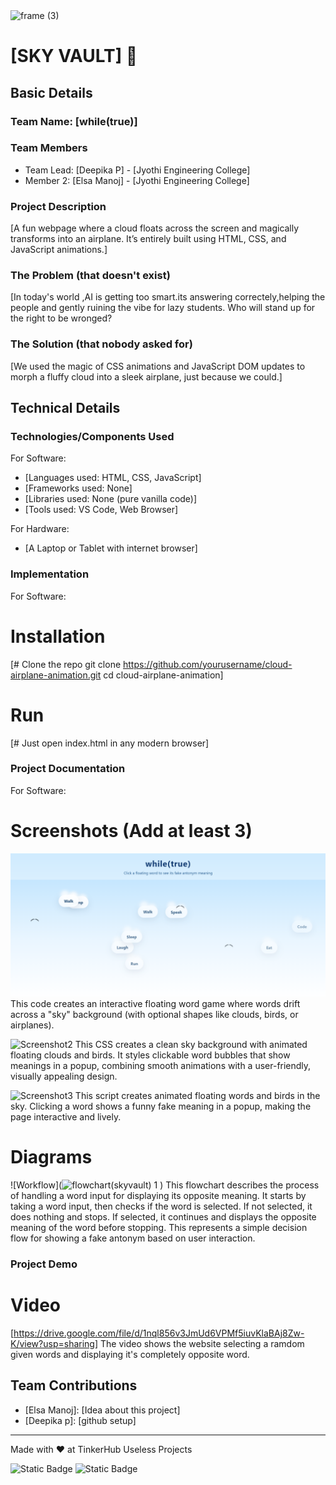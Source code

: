 <img width="3188" height="1202" alt="frame (3)" src="https://github.com/user-attachments/assets/517ad8e9-ad22-457d-9538-a9e62d137cd7" />


# [SKY VAULT] 🎯


## Basic Details
### Team Name: [while(true)]


### Team Members
- Team Lead: [Deepika P] - [Jyothi Engineering College]
- Member 2: [Elsa Manoj] - [Jyothi Engineering College]

### Project Description
[A fun webpage where a cloud floats across the screen and magically transforms into an airplane.
It’s entirely built using HTML, CSS, and JavaScript animations.]

### The Problem (that doesn't exist)
[In today's world ,AI is getting too smart.its answering correctely,helping the people and gently ruining the vibe for lazy students. Who will stand up for the right to be wronged?

### The Solution (that nobody asked for)
[We used the magic of CSS animations and JavaScript DOM updates to morph a fluffy cloud into a sleek airplane, just because we could.]

## Technical Details
### Technologies/Components Used
For Software:
- [Languages used: HTML, CSS, JavaScript]
- [Frameworks used: None]
- [Libraries used: None (pure vanilla code)]
- [Tools used: VS Code, Web Browser]

For Hardware:
- [A Laptop or Tablet with internet browser]

### Implementation
For Software:
# Installation
[# Clone the repo
git clone https://github.com/yourusername/cloud-airplane-animation.git
cd cloud-airplane-animation]

# Run
[# Just open index.html in any modern browser]

### Project Documentation
For Software:

# Screenshots (Add at least 3)
![Screenshot1](https://github.com/Deepika-P06/useless_project_temp/blob/main/ss1.png)
This code creates an interactive floating word game where words drift across a "sky" background (with optional shapes like clouds, birds, or airplanes).

![Screenshot2]()
This CSS creates a clean sky background with animated floating clouds and birds. It styles clickable word bubbles that show meanings in a popup, combining smooth animations with a user-friendly, visually appealing design.


![Screenshot3]()
This script creates animated floating words and birds in the sky. Clicking a word shows a funny fake meaning in a popup, making the page interactive and lively.


# Diagrams
![Workflow](![flowchart(skyvault) 1](https://github.com/user-attachments/assets/ffe5b84c-ef69-487a-81b3-23e38f14bf77)
)
This flowchart describes the process of handling a word input for displaying its opposite meaning. It starts by taking a word input, then checks if the word is selected. If not selected, it does nothing and stops. If selected, it continues and displays the opposite meaning of the word before stopping. This represents a simple decision flow for showing a fake antonym based on user interaction.





### Project Demo
# Video
[https://drive.google.com/file/d/1nql856v3JmUd6VPMf5iuvKlaBAj8Zw-K/view?usp=sharing]
The video shows the website selecting a ramdom given words and displaying it's completely opposite word.

## Team Contributions
- [Elsa Manoj]: [Idea about this project]
- [Deepika p]: [github setup]

---
Made with ❤️ at TinkerHub Useless Projects 

![Static Badge](https://img.shields.io/badge/TinkerHub-24?color=%23000000&link=https%3A%2F%2Fwww.tinkerhub.org%2F)
![Static Badge](https://img.shields.io/badge/UselessProjects--25-25?link=https%3A%2F%2Fwww.tinkerhub.org%2Fevents%2FQ2Q1TQKX6Q%2FUseless%2520Projects)




